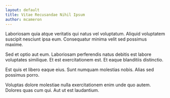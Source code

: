 ```yaml
---
layout: default
title: Vitae Recusandae Nihil Ipsum
author: mcameron
---
```


Laboriosam quia atque veritatis qui natus vel voluptatum. Aliquid voluptatem suscipit nesciunt ipsa eum. Consequatur minima velit sed possimus maxime.

Sed et optio aut eum. Laboriosam perferendis natus debitis est labore voluptates similique. Et est exercitationem est. Et eaque blanditiis distinctio.

Est quis et libero eaque eius. Sunt numquam molestias nobis. Alias sed possimus porro.

Voluptas dolore molestiae nulla exercitationem enim unde quo autem. Dolores quas cum qui. Aut ut est laudantium.
